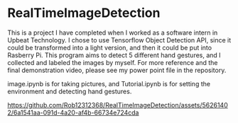 # RealTimeImageDetection
This is a project I have completed when I worked as a software intern in Upbeat Technology. I chose to use Tensorflow Object Detection API, since
it could be transformed into a light version, and then it could be put into Rasberry Pi. This program aims to detect 5 different hand gestures, and 
I collected and labeled the images by myself. For more reference and the final demonstration video, please see my power point file in the repository.

image.ipynb is for taking pictures, and Tutorial.ipynb is for setting the environment and detecting hand gestures.






https://github.com/Rob12312368/RealTimeImageDetection/assets/56261402/6a1541aa-091d-4a20-af4b-66734e724cda


